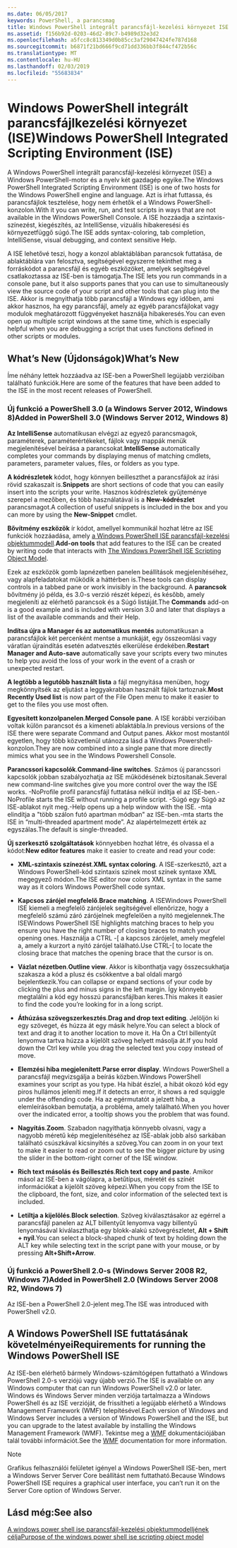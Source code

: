 ```yaml
---
ms.date: 06/05/2017
keywords: PowerShell, a parancsmag
title: Windows PowerShell integrált parancsfájl-kezelési környezet ISE
ms.assetid: f156b92d-0203-46d2-89c7-b4989d32e3d2
ms.openlocfilehash: a5fcc8c813349d0b85cc3af29047424fe787d168
ms.sourcegitcommit: b6871f21bd666f9cd71dd336bb3f844cf472b56c
ms.translationtype: MT
ms.contentlocale: hu-HU
ms.lasthandoff: 02/03/2019
ms.locfileid: "55683834"
---
```

# <a name="windows-powershell-integrated-scripting-environment-ise"></a><span data-ttu-id="3ff80-103">Windows PowerShell integrált parancsfájlkezelési környezet (ISE)</span><span class="sxs-lookup"><span data-stu-id="3ff80-103">Windows PowerShell Integrated Scripting Environment (ISE)</span></span>

<span data-ttu-id="3ff80-104">A Windows PowerShell integrált parancsfájl-kezelési környezet (ISE) a Windows PowerShell-motor és a nyelv két gazdagép egyike.</span><span class="sxs-lookup"><span data-stu-id="3ff80-104">The Windows PowerShell Integrated Scripting Environment (ISE) is one of two hosts for the Windows PowerShell engine and language.</span></span> <span data-ttu-id="3ff80-105">Azt is írhat futtassa, és parancsfájlok tesztelése, hogy nem érhetők el a Windows PowerShell-konzolon.</span><span class="sxs-lookup"><span data-stu-id="3ff80-105">With it you can write, run, and test scripts in ways that are not available in the Windows PowerShell Console.</span></span> <span data-ttu-id="3ff80-106">A ISE hozzáadja a szintaxis-színezést, kiegészítés, az IntelliSense, vizuális hibakeresési és környezetfüggő súgó.</span><span class="sxs-lookup"><span data-stu-id="3ff80-106">The ISE adds syntax-coloring, tab completion, IntelliSense, visual debugging, and context sensitive Help.</span></span>

<span data-ttu-id="3ff80-107">A ISE lehetővé teszi, hogy a konzol ablaktáblában parancsok futtatása, de ablaktáblára van felosztva, segítségével egyszerre tekinthet meg a forráskódot a parancsfájl és egyéb eszközöket, amelyek segítségével csatlakoztassa az ISE-ben is támogatja.</span><span class="sxs-lookup"><span data-stu-id="3ff80-107">The ISE lets you run commands in a console pane, but it also supports panes that you can use to simultaneously view the source code of your script and other tools that can plug into the ISE.</span></span> <span data-ttu-id="3ff80-108">Akkor is megnyithatja több parancsfájl a Windows egy időben, ami akkor hasznos, ha egy parancsfájl, amely az egyéb parancsfájlokat vagy modulok meghatározott függvényeket használja hibakeresés.</span><span class="sxs-lookup"><span data-stu-id="3ff80-108">You can even open up multiple script windows at the same time, which is especially helpful when you are debugging a script that uses functions defined in other scripts or modules.</span></span>

## <a name="whats-new"></a><span data-ttu-id="3ff80-109">What’s New (Újdonságok)</span><span class="sxs-lookup"><span data-stu-id="3ff80-109">What’s New</span></span>

<span data-ttu-id="3ff80-110">Íme néhány lettek hozzáadva az ISE-ben a PowerShell legújabb verzióiban található funkciók.</span><span class="sxs-lookup"><span data-stu-id="3ff80-110">Here are some of the features that have been added to the ISE in the most recent releases of PowerShell.</span></span>

### <a name="added-in-powershell-30-windows-server-2012-windows-8"></a><span data-ttu-id="3ff80-111">Új funkció a PowerShell 3.0 (a Windows Server 2012, Windows 8)</span><span class="sxs-lookup"><span data-stu-id="3ff80-111">Added in PowerShell 3.0 (Windows Server 2012, Windows 8)</span></span>

<span data-ttu-id="3ff80-112">**Az IntelliSense** automatikusan elvégzi az egyező parancsmagok, paraméterek, paraméterértékeket, fájlok vagy mappák menük megjelenítésével beírása a parancsokat.</span><span class="sxs-lookup"><span data-stu-id="3ff80-112">**IntelliSense** automatically completes your commands by displaying menus of matching cmdlets, parameters, parameter values, files, or folders as you type.</span></span>

<span data-ttu-id="3ff80-113">**A kódrészletek** kódot, hogy könnyen beilleszthet a parancsfájlok az írási rövid szakaszait is.</span><span class="sxs-lookup"><span data-stu-id="3ff80-113">**Snippets** are short sections of code that you can easily insert into the scripts your write.</span></span> <span data-ttu-id="3ff80-114">Hasznos kódrészletek gyűjteménye szerepel a mezőben, és több használatával is a **New-kódrészlet** parancsmagot.</span><span class="sxs-lookup"><span data-stu-id="3ff80-114">A collection of useful snippets is included in the box and you can more by using the **New-Snippet** cmdlet.</span></span>

<span data-ttu-id="3ff80-115">**Bővítmény eszközök** ír kódot, amellyel kommunikál hozhat létre az ISE funkciók hozzáadása, amely [a Windows PowerShell ISE parancsfájl-kezelési objektummodell](../../core-powershell/ise/The-ISE-Object-Model-Hierarchy.md).</span><span class="sxs-lookup"><span data-stu-id="3ff80-115">**Add-on tools** that add features to the ISE can be created by writing code that interacts with [The Windows PowerShell ISE Scripting Object Model](../../core-powershell/ise/The-ISE-Object-Model-Hierarchy.md).</span></span>

<span data-ttu-id="3ff80-116">Ezek az eszközök gomb lapnézetben panelen beállítások megjelenítéséhez, vagy alapfeladatokat működik a háttérben is.</span><span class="sxs-lookup"><span data-stu-id="3ff80-116">These tools can display controls in a tabbed pane or work invisibly in the background.</span></span> <span data-ttu-id="3ff80-117">A **parancsok** bővítmény jó példa, és 3.0-s verzió részét képezi, és később, amely megjeleníti az elérhető parancsok és a Súgó listáját.</span><span class="sxs-lookup"><span data-stu-id="3ff80-117">The **Commands** add-on is a good example and is included with version 3.0 and later that displays a list of the available commands and their Help.</span></span>

<span data-ttu-id="3ff80-118">**Indítsa újra a Manager és az automatikus mentés** automatikusan a parancsfájlok két percenként mentse a munkáját, egy összeomlási vagy váratlan újraindítás esetén adatvesztés elkerülése érdekében.</span><span class="sxs-lookup"><span data-stu-id="3ff80-118">**Restart Manager and Auto-save** automatically save your scripts every two minutes to help you avoid the loss of your work in the event of a crash or unexpected restart.</span></span>

<span data-ttu-id="3ff80-119">**A legtöbb a legutóbb használt lista** a fájl megnyitása menüben, hogy megkönnyítsék az eljutást a leggyakrabban használt fájlok tartoznak.</span><span class="sxs-lookup"><span data-stu-id="3ff80-119">**Most Recently Used list** is now part of the File Open menu to make it easier to get to the files you use most often.</span></span>

<span data-ttu-id="3ff80-120">**Egyesített konzolpanelen**.</span><span class="sxs-lookup"><span data-stu-id="3ff80-120">**Merged Console pane**.</span></span> <span data-ttu-id="3ff80-121">A ISE korábbi verzióiban voltak külön parancsot és a kimeneti ablaktábla.</span><span class="sxs-lookup"><span data-stu-id="3ff80-121">In previous versions of the ISE there were separate Command and Output panes.</span></span> <span data-ttu-id="3ff80-122">Akkor most mostantól egyetlen, hogy több közvetlenül utánozza lásd a Windows Powershell-konzolon.</span><span class="sxs-lookup"><span data-stu-id="3ff80-122">They are now combined into a single pane that more directly mimics what you see in the Windows Powershell Console.</span></span>

<span data-ttu-id="3ff80-123">**Parancssori kapcsolók**.</span><span class="sxs-lookup"><span data-stu-id="3ff80-123">**Command-line switches**.</span></span> <span data-ttu-id="3ff80-124">Számos új parancssori kapcsolók jobban szabályozhatja az ISE működésének biztosítanak.</span><span class="sxs-lookup"><span data-stu-id="3ff80-124">Several new command-line switches give you more control over the way the ISE works.</span></span> <span data-ttu-id="3ff80-125">-NoProfile profil parancsfájl futtatása nélkül indítja el az ISE-ben.</span><span class="sxs-lookup"><span data-stu-id="3ff80-125">-NoProfile starts the ISE without running a profile script.</span></span> <span data-ttu-id="3ff80-126">-Súgó egy Súgó az ISE-ablakot nyit meg.</span><span class="sxs-lookup"><span data-stu-id="3ff80-126">-Help opens up a help window with the ISE.</span></span> <span data-ttu-id="3ff80-127">-mta elindítja a "több szálon futó apartman módban" az ISE-ben.</span><span class="sxs-lookup"><span data-stu-id="3ff80-127">-mta starts the ISE in “multi-threaded apartment mode”.</span></span> <span data-ttu-id="3ff80-128">Az alapértelmezett érték az egyszálas.</span><span class="sxs-lookup"><span data-stu-id="3ff80-128">The default is single-threaded.</span></span>

<span data-ttu-id="3ff80-129">**Új szerkesztő szolgáltatások** könnyebben hozhat létre, és olvassa el a kódot:</span><span class="sxs-lookup"><span data-stu-id="3ff80-129">**New editor features** make it easier to create and read your code:</span></span>

- <span data-ttu-id="3ff80-130">**XML-szintaxis színezést**.</span><span class="sxs-lookup"><span data-stu-id="3ff80-130">**XML syntax coloring**.</span></span> <span data-ttu-id="3ff80-131">A ISE-szerkesztő, azt a Windows PowerShell-kód szintaxis színek most színek syntaxe XML megegyező módon.</span><span class="sxs-lookup"><span data-stu-id="3ff80-131">The ISE editor now colors XML syntax in the same way as it colors Windows PowerShell code syntax.</span></span>

- <span data-ttu-id="3ff80-132">**Kapcsos zárójel megfelelő**.</span><span class="sxs-lookup"><span data-stu-id="3ff80-132">**Brace matching**.</span></span> <span data-ttu-id="3ff80-133">A ISEWindows PowerShell ISE kiemeli a megfelelő zárójelek segítségével ellenőrizze, hogy a megfelelő számú záró zárójelnek megfelelően a nyitó megjelennek.</span><span class="sxs-lookup"><span data-stu-id="3ff80-133">The ISEWindows PowerShell ISE highlights matching braces to help you ensure you have the right number of closing braces to match your opening ones.</span></span> <span data-ttu-id="3ff80-134">Használja a CTRL -\[ a kapcsos zárójelet, amely megfelel a, amely a kurzort a nyitó zárójel található.</span><span class="sxs-lookup"><span data-stu-id="3ff80-134">Use CTRL-\[ to locate the closing brace that matches the opening brace that the cursor is on.</span></span>

- <span data-ttu-id="3ff80-135">**Vázlat nézetben**.</span><span class="sxs-lookup"><span data-stu-id="3ff80-135">**Outline view**.</span></span> <span data-ttu-id="3ff80-136">Akkor is kibonthatja vagy összecsukhatja szakasza a kód a plusz és csökkentve a bal oldali margó bejelentkezik.</span><span class="sxs-lookup"><span data-stu-id="3ff80-136">You can collapse or expand sections of your code by clicking the plus and minus signs in the left margin.</span></span> <span data-ttu-id="3ff80-137">Így könnyebb megtalálni a kód egy hosszú parancsfájlban keres.</span><span class="sxs-lookup"><span data-stu-id="3ff80-137">This makes it easier to find the code you’re looking for in a long script.</span></span>

- <span data-ttu-id="3ff80-138">**Áthúzása szövegszerkesztés**.</span><span class="sxs-lookup"><span data-stu-id="3ff80-138">**Drag and drop text editing**.</span></span> <span data-ttu-id="3ff80-139">Jelöljön ki egy szöveget, és húzza át egy másik helyre.</span><span class="sxs-lookup"><span data-stu-id="3ff80-139">You can select a block of text and drag it to another location to move it.</span></span> <span data-ttu-id="3ff80-140">Ha Ön a Ctrl billentyűt lenyomva tartva húzza a kijelölt szöveg helyett másolja át.</span><span class="sxs-lookup"><span data-stu-id="3ff80-140">If you hold down the Ctrl key while you drag the selected text you copy instead of move.</span></span>

- <span data-ttu-id="3ff80-141">**Elemzési hiba megjelenített**.</span><span class="sxs-lookup"><span data-stu-id="3ff80-141">**Parse error display**.</span></span> <span data-ttu-id="3ff80-142">Windows PowerShell a parancsfájl megvizsgálja a beírás közben.</span><span class="sxs-lookup"><span data-stu-id="3ff80-142">Windows PowerShell examines your script as you type.</span></span> <span data-ttu-id="3ff80-143">Ha hibát észlel, a hibát okozó kód egy piros hullámos jeleníti meg.</span><span class="sxs-lookup"><span data-stu-id="3ff80-143">If it detects an error, it shows a red squiggle under the offending code.</span></span> <span data-ttu-id="3ff80-144">Ha az egérmutatót a jelzett hiba, a elemleírásokban bemutatja, a probléma, amely található.</span><span class="sxs-lookup"><span data-stu-id="3ff80-144">When you hover over the indicated error, a tooltip shows you the problem that was found.</span></span>

- <span data-ttu-id="3ff80-145">**Nagyítás**.</span><span class="sxs-lookup"><span data-stu-id="3ff80-145">**Zoom**.</span></span> <span data-ttu-id="3ff80-146">Szabadon nagyíthatja könnyebb olvasni, vagy a nagyobb méretű kép megjelenítéséhez az ISE-ablak jobb alsó sarkában található csúszkával kicsinyítés a szöveg.</span><span class="sxs-lookup"><span data-stu-id="3ff80-146">You can zoom in on your text to make it easier to read or zoom out to see the bigger picture by using the slider in the bottom-right corner of the ISE window.</span></span>

- <span data-ttu-id="3ff80-147">**Rich text másolás és Beillesztés**.</span><span class="sxs-lookup"><span data-stu-id="3ff80-147">**Rich text copy and paste**.</span></span> <span data-ttu-id="3ff80-148">Amikor másol az ISE-ben a vágólapra, a betűtípus, méretét és színét információkat a kijelölt szöveg képezi.</span><span class="sxs-lookup"><span data-stu-id="3ff80-148">When you copy from the ISE to the clipboard, the font, size, and color information of the selected text is included.</span></span>

- <span data-ttu-id="3ff80-149">**Letiltja a kijelölés**.</span><span class="sxs-lookup"><span data-stu-id="3ff80-149">**Block selection**.</span></span> <span data-ttu-id="3ff80-150">Szöveg kiválasztásakor az egérrel a parancsfájl panelen az ALT billentyűt lenyomva vagy billentyű lenyomásával kiválaszthatja egy blokk-alakú szövegrészletet, **Alt + Shift + nyíl**.</span><span class="sxs-lookup"><span data-stu-id="3ff80-150">You can select a block-shaped chunk of text by holding down the ALT key while selecting text in the script pane with your mouse, or by pressing **Alt+Shift+Arrow**.</span></span>

### <a name="added-in-powershell-20-windows-server-2008-r2-windows-7"></a><span data-ttu-id="3ff80-151">Új funkció a PowerShell 2.0-s (Windows Server 2008 R2, Windows 7)</span><span class="sxs-lookup"><span data-stu-id="3ff80-151">Added in PowerShell 2.0 (Windows Server 2008 R2, Windows 7)</span></span>

<span data-ttu-id="3ff80-152">Az ISE-ben a PowerShell 2.0-jelent meg.</span><span class="sxs-lookup"><span data-stu-id="3ff80-152">The ISE was introduced with PowerShell v2.0.</span></span>

## <a name="requirements-for-running-the-windows-powershell-ise"></a><span data-ttu-id="3ff80-153">A Windows PowerShell ISE futtatásának követelményei</span><span class="sxs-lookup"><span data-stu-id="3ff80-153">Requirements for running the Windows PowerShell ISE</span></span>

<span data-ttu-id="3ff80-154">Az ISE-ben elérhető bármely Windows-számítógépen futtatható a Windows PowerShell 2.0-s verziójú vagy újabb verzió.</span><span class="sxs-lookup"><span data-stu-id="3ff80-154">The ISE is available on any Windows computer that can run Windows PowerShell v2.0 or later.</span></span> <span data-ttu-id="3ff80-155">Windows és Windows Server minden verziója tartalmazza a Windows PowerShell és az ISE verzióját, de frissítheti a legújabb elérhető a Windows Management Framework (WMF) telepítésével.</span><span class="sxs-lookup"><span data-stu-id="3ff80-155">Each version of Windows and Windows Server includes a version of Windows PowerShell and the ISE, but you can upgrade to the latest available by installing the Windows Management Framework (WMF).</span></span> <span data-ttu-id="3ff80-156">Tekintse meg a [WMF](/powershell/wmf) dokumentációjában talál további információt.</span><span class="sxs-lookup"><span data-stu-id="3ff80-156">See the [WMF](/powershell/wmf) documentation for more information.</span></span>

> [!NOTE]
> <span data-ttu-id="3ff80-157">Grafikus felhasználói felületet igényel a Windows PowerShell ISE-ben, mert a Windows Server Server Core beállítást nem futtatható.</span><span class="sxs-lookup"><span data-stu-id="3ff80-157">Because Windows PowerShell ISE requires a graphical user interface, you can’t run it on the Server Core option of Windows Server.</span></span>

## <a name="see-also"></a><span data-ttu-id="3ff80-158">Lásd még:</span><span class="sxs-lookup"><span data-stu-id="3ff80-158">See also</span></span>

[<span data-ttu-id="3ff80-159">A windows power shell ise parancsfájl-kezelési objektummodelljének célja</span><span class="sxs-lookup"><span data-stu-id="3ff80-159">Purpose of the windows power shell ise scripting object model</span></span>](../../core-powershell/ise/Purpose-of-the-Windows-PowerShell-ISE-Scripting-Object-Model.md)